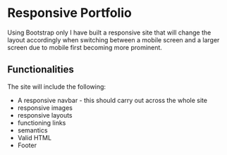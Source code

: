# Responsive Portfolio

Using Bootstrap only I have built a responsive site that will change the layout accordingly when switching between a mobile screen and a larger screen due to mobile first becoming more prominent.  

## Functionalities

The site will include the following:
- A responsive navbar - this should carry out across the whole site
- responsive images
- responsive layouts
- functioning links
- semantics
- Valid HTML
- Footer

